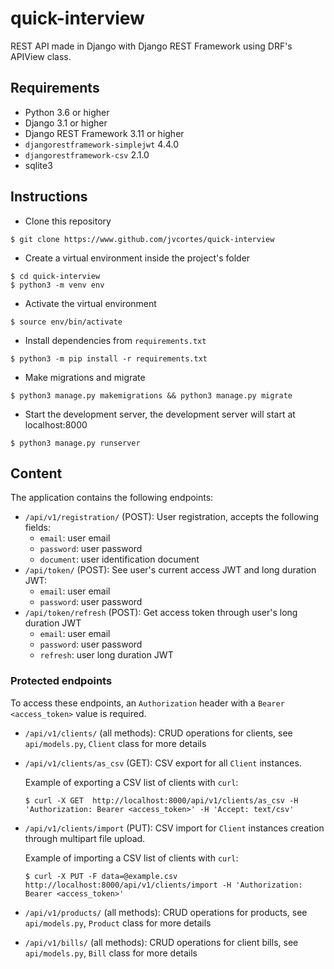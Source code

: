# quick-interview
REST API made in Django with Django REST Framework using DRF's APIView class.

## Requirements
* Python 3.6 or higher
* Django 3.1 or higher
* Django REST Framework 3.11 or higher
* `djangorestframework-simplejwt` 4.4.0
* `djangorestframework-csv` 2.1.0
* sqlite3

## Instructions

* Clone this repository
```console
$ git clone https://www.github.com/jvcortes/quick-interview
```

* Create a virtual environment inside the project's folder
```console
$ cd quick-interview
$ python3 -m venv env
```

* Activate the virtual environment
```console
$ source env/bin/activate
```

* Install dependencies from `requirements.txt`
```console
$ python3 -m pip install -r requirements.txt
```

* Make migrations and migrate
```console
$ python3 manage.py makemigrations && python3 manage.py migrate
```

* Start the development server, the development server will start at localhost:8000
```console
$ python3 manage.py runserver
```

## Content

The application contains the following endpoints:
* `/api/v1/registration/` (POST): User registration, accepts the following fields:
	* `email`: user email
	* `password`: user password
	* `document`: user identification document
* `/api/token/` (POST): See user's current access JWT and long duration JWT:
	* `email`: user email
	* `password`: user password
* `/api/token/refresh` (POST): Get access token through user's long duration JWT
	* `email`: user email
	* `password`: user password
	* `refresh`: user long duration JWT

### Protected endpoints

To access these endpoints, an `Authorization` header with a `Bearer <access_token>` value is required.

* `/api/v1/clients/` (all methods): CRUD operations for clients, see `api/models.py`, `Client` class for more details
* `/api/v1/clients/as_csv` (GET): CSV export for all `Client` instances.

    Example of exporting a CSV list of clients with `curl`:
    ```console
    $ curl -X GET  http://localhost:8000/api/v1/clients/as_csv -H 'Authorization: Bearer <access_token>' -H 'Accept: text/csv'
    ```
* `/api/v1/clients/import` (PUT): CSV import for `Client` instances creation through multipart file upload.

    Example of importing a CSV list of clients with `curl`:
    ```console
    $ curl -X PUT -F data=@example.csv http://localhost:8000/api/v1/clients/import -H 'Authorization: Bearer <access_token>'
    ```

* `/api/v1/products/` (all methods): CRUD operations for products, see `api/models.py`, `Product` class for more details
* `/api/v1/bills/` (all methods): CRUD operations for client bills, see `api/models.py`, `Bill` class for more details
